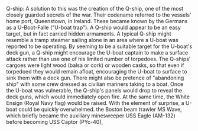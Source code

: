 Q-ship: A solution to this was the creation of the Q-ship, one of the most closely guarded secrets of the war. Their codename referred to the vessels' home port, Queenstown, in Ireland. These became known by the Germans as a U-Boot-Falle ("U-boat trap"). A Q-ship would appear to be an easy target, but in fact carried hidden armaments. A typical Q-ship might resemble a tramp steamer sailing alone in an area where a U-boat was reported to be operating. By seeming to be a suitable target for the U-boat's deck gun, a Q-ship might encourage the U-boat captain to make a surface attack rather than use one of his limited number of torpedoes. The Q-ships' cargoes were light wood (balsa or cork) or wooden casks, so that even if torpedoed they would remain afloat, encouraging the U-boat to surface to sink them with a deck gun. There might also be pretence of "abandoning ship" with some crew dressed as civilian mariners taking to a boat. Once the U-boat was vulnerable, the Q-ship's panels would drop to reveal the deck guns, which would immediately open fire. At the same time, the White Ensign (Royal Navy flag) would be raised. With the element of surprise, a U-boat could be quickly overwhelmed. the Boston beam trawler MS Wave, which briefly became the auxiliary minesweeper USS Eagle (AM-132) before becoming USS Captor (PYc-40),
